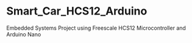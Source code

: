 # Smart_Car_HCS12_Arduino
Embedded Systems Project using Freescale HCS12 Microcontroller and Arduino Nano
